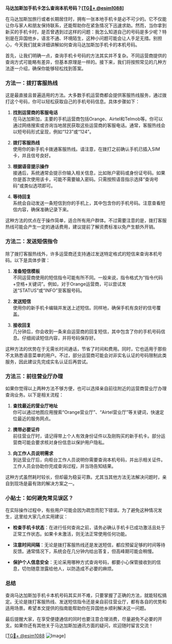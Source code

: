**马达加斯加手机卡怎么查询本机号码？[[TG💪+ @esim1088](https://t.me/s/esim1088)]**

在马达加斯加旅行或者长期居住时，拥有一张本地手机卡是必不可少的。它不仅能让你与家人和朋友保持联系，还能帮助你在紧急情况下迅速求助。然而，当你拿到新买的手机卡时，是否曾遇到过这样的问题：我怎么知道自己的号码是多少呢？特别是在异国他乡，语言不通、环境陌生，这种小问题可能会让人手足无措。别担心，今天我们就来详细讲解如何查询马达加斯加手机卡的本机号码。

首先，让我们明确一点，查询手机卡号码的方法其实并不复杂。不同运营商提供的查询方式可能略有差异，但基本原理是一样的。接下来，我们将按照常见的几种方法逐一介绍，确保你能够轻松找到答案。

### 方法一：拨打客服热线

这是最直接且普遍适用的方法。大多数手机运营商都会提供客服热线服务，通过拨打这个号码，你可以轻松获取自己的手机号码信息。具体步骤如下：

1. **找到运营商的客服电话**  
   在马达加斯加，主要的手机运营商包括Orange、Airtel和Telmob等。你可以通过网络搜索或咨询当地居民获取这些运营商的客服电话。通常，客服热线会以短号码形式呈现，例如“123”或“124”。

2. **拨打客服热线**  
   使用你的新手机卡拨通客服热线。请注意，在拨打之前确认手机已插入SIM卡，并且信号良好。

3. **根据语音提示操作**  
   接通后，系统通常会提示你输入相关信息，比如账户密码或身份证号码。如果你是首次使用该卡，可能不需要输入密码。只需按照语音指示选择“查询号码”或类似选项即可。

4. **等待回复**  
   系统会自动发送一条短信到你的手机上，其中包含你的手机号码。注意查看短信内容，确保准确记录下来。

这种方法的优点在于操作简单，适合所有用户群体。不过需要注意的是，拨打客服热线可能会产生一定的通话费用，建议提前了解资费标准以免产生额外开销。

### 方法二：发送短信指令

除了拨打客服热线外，许多运营商还支持通过发送特定格式的短信来查询本机号码。以下是具体步骤：

1. **准备短信模板**  
   不同运营商使用的短信指令可能有所不同。一般来说，指令格式为“指令代码+空格+关键词”。例如，对于Orange运营商，可以尝试发送“STATUS”或“INFO”至客服号码。

2. **发送短信**  
   使用你的新手机卡编辑并发送上述短信。同样地，确保手机有良好的信号覆盖。

3. **接收回复**  
   几分钟后，你会收到一条来自运营商的回复短信，其中包含了你的手机号码信息。仔细阅读短信内容，并将号码保存好。

这种方法的优势在于无需长时间通话，节省了时间和费用。同时，它也适用于那些不太熟悉语音菜单的用户。不过，部分运营商可能会对非实名认证的号码限制此类服务，因此建议先完成实名认证后再尝试。

### 方法三：前往营业厅办理

如果你觉得以上两种方法不够方便，也可以选择亲自前往附近的运营商营业厅办理查询业务。以下是相关流程：

1. **查找最近的营业厅地址**  
   你可以通过地图应用搜索“Orange营业厅”、“Airtel营业厅”等关键词，快速定位最近的服务网点。

2. **携带必要证件**  
   前往营业厅时，请记得带上个人有效身份证件以及刚购买的新手机卡。部分运营商可能会要求核对身份信息以保护用户隐私。

3. **向工作人员说明需求**  
   到达营业厅后，向柜台工作人员说明你需要查询本机号码，并出示相关证件。工作人员会协助你完成查询过程，并当场告知结果。

这种方式虽然耗时较长，但却最为稳妥可靠。尤其当其他方法无法解决问题时，亲自到现场是最有效的解决方案之一。

### 小贴士：如何避免常见误区？

在实际操作过程中，有些用户可能会因为疏忽而犯下错误。为了避免这种情况发生，这里给大家几点实用建议：

- **检查手机卡状态**：在进行任何查询之前，请务必确认手机卡已成功激活且处于正常工作状态。如果卡未激活，则无法正常使用任何功能。
  
- **注意时间间隔**：无论是拨打客服热线还是发送短信，都应预留足够的时间等待反馈。通常情况下，系统会在几分钟内给出答复，但高峰期可能会稍慢。

- **保护个人信息安全**：无论采用哪种方式查询号码，都要小心保管接收到的信息，切勿随意泄露给他人，以防造成不必要的麻烦。

### 总结

查询马达加斯加手机卡本机号码其实并不难，只要掌握了正确的方法，就能轻松搞定。无论是拨打客服热线、发送短信指令还是亲自前往营业厅，都有各自的优势和适用场景。希望本文提供的指南能帮助你在异国他乡顺利解决这一问题。

最后提醒大家，在享受便捷通信的同时也要注意合理消费，尽量避免不必要的开支。如果你还有其他关于马达加斯加通讯方面的疑问，欢迎随时留言交流！

[[TG💪+ @esim1088](https://t.me/s/esim1088) ![Image](https://i.postimg.cc/4NQfJmqS/Snipaste-2025-05-13-00-14-12.png)]